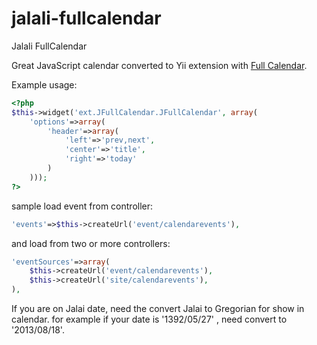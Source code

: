 jalali-fullcalendar
===================

Jalali FullCalendar

Great JavaScript calendar converted to Yii extension with [Full Calendar](http://arshaw.com/fullcalendar/).

Example usage:
```php
<?php 
$this->widget('ext.JFullCalendar.JFullCalendar', array(
    'options'=>array(
        'header'=>array(
            'left'=>'prev,next',
            'center'=>'title',
            'right'=>'today'
        )
    )));
?>
```

sample load event from  controller:
```php
'events'=>$this->createUrl('event/calendarevents'),
```
and load from two or more controllers:

```php
'eventSources'=>array(
	$this->createUrl('event/calendarevents'),
	$this->createUrl('site/calendarevents'),
),
```
If you are on Jalai date, need the convert Jalai to Gregorian for show in calendar.
for example if your date is '1392/05/27' , need convert to '2013/08/18'.
